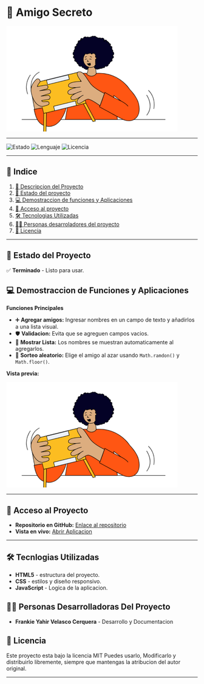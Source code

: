 # 🎁 Amigo Secreto

![Portada del Proyecto](assets/amigo-secreto.png)

---

![Estado](Https://img.shields.io/badge/Estado-Terminado-brightgreen)
![Lenguaje](Https://img.shields.io/badge/JavaScript-ES6-yellow)
![Licencia](Https://img.shields.io/badge/Licencia-MIT-blue)

---

## 📑 Indice
1. [📜 Descripcion del Proyecto](#-descripcion-del-proyecto)
2. [📌 Estado del proyecto](#-estado-del-proyecto)
3. [💻 Demostraccion de funciones y Aplicaciones](#-demostraccion-de-funciones-y-aplicaciones)
4. [🔗 Acceso al proyecto](#-acceso-al-proyecto)
5. [🛠️ Tecnologias Utilizadas](#-tecnologias-utilizadas)
6. [👨‍💻 Personas desarroladores del proyecto](#-personas-desarroladoras-del-proyecto)
7. [📄 Licencia](#-licencia)

---

## 📌 Estado del Proyecto
✅ **Terminado** - Listo para usar.

## 💻 Demostraccion de Funciones y Aplicaciones

**Funciones Principales**
- ➕ **Agregar amigos:** Ingresar nombres en un campo de texto y añadirlos a una lista visual.
- 🛡️ **Validacion:** Evita que se agreguen campos vacios.
- 📃 **Mostrar Lista:** Los nombres se muestran automaticamente al agregarlos.
- 🎲 **Sorteo aleatorio:** Elige el amigo al azar usando `Math.ramdon()` y `Math.floor()`.

**Vista previa:**

![Vista previa de la aplicacion](assets/amigo-secreto.png)

---

## 🔗 Acceso al Proyecto
- **Repositorio en GitHub:** [Enlace al repositorio](https://github.com/Frxnki01/amigo-secreto)
- **Vista en vivo:** [Abrir Aplicacion](https://Frxnki01.github.io/amigo-secreto)

---

## 🛠️ Tecnlogias Utilizadas

- **HTML5** - estructura del proyecto.
- **CSS** - estilos y diseño responsivo.
- **JavaScript** - Logica de la aplicacion.

## 👨‍💻 Personas Desarrolladoras Del Proyecto
- **Frankie Yahir Velasco Cerquera** - Desarrollo y Documentacion

## 📄 Licencia
Este proyecto esta bajo la licencia MIT
Puedes usarlo, Modificarlo y distribuirlo libremente, siempre que mantengas la atribucion del autor original.

---